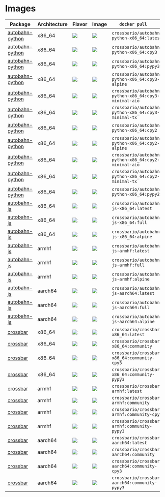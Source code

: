 
# Images

Package | Architecture | Flavor                             | Image                               | `docker pull   `
---|---|---|---|---
[autobahn-python](https://github.com/crossbario/autobahn-python) | x86_64 | [![](https://images.microbadger.com/badges/version/crossbario/autobahn-python:.svg)](https://github.com/crossbario/crossbar-docker/blob/master/autobahn-python/x86_64/Dockerfile.:) | [![](https://images.microbadger.com/badges/image/crossbario/autobahn-python::.svg)](https://hub.docker.com/r/crossbario/autobahn-python/) | `crossbario/autobahn-python-x86_64:latest`
[autobahn-python](https://github.com/crossbario/autobahn-python) | x86_64 | [![](https://images.microbadger.com/badges/version/crossbario/autobahn-python:.svg)](https://github.com/crossbario/crossbar-docker/blob/master/autobahn-python/x86_64/Dockerfile.:) | [![](https://images.microbadger.com/badges/image/crossbario/autobahn-python::.svg)](https://hub.docker.com/r/crossbario/autobahn-python/) | `crossbario/autobahn-python-x86_64:cpy3`
[autobahn-python](https://github.com/crossbario/autobahn-python) | x86_64 | [![](https://images.microbadger.com/badges/version/crossbario/autobahn-python:.svg)](https://github.com/crossbario/crossbar-docker/blob/master/autobahn-python/x86_64/Dockerfile.:) | [![](https://images.microbadger.com/badges/image/crossbario/autobahn-python::.svg)](https://hub.docker.com/r/crossbario/autobahn-python/) | `crossbario/autobahn-python-x86_64:pypy3`
[autobahn-python](https://github.com/crossbario/autobahn-python) | x86_64 | [![](https://images.microbadger.com/badges/version/crossbario/autobahn-python:.svg)](https://github.com/crossbario/crossbar-docker/blob/master/autobahn-python/x86_64/Dockerfile.:) | [![](https://images.microbadger.com/badges/image/crossbario/autobahn-python::.svg)](https://hub.docker.com/r/crossbario/autobahn-python/) | `crossbario/autobahn-python-x86_64:cpy3-alpine`
[autobahn-python](https://github.com/crossbario/autobahn-python) | x86_64 | [![](https://images.microbadger.com/badges/version/crossbario/autobahn-python:.svg)](https://github.com/crossbario/crossbar-docker/blob/master/autobahn-python/x86_64/Dockerfile.:) | [![](https://images.microbadger.com/badges/image/crossbario/autobahn-python::.svg)](https://hub.docker.com/r/crossbario/autobahn-python/) | `crossbario/autobahn-python-x86_64:cpy3-minimal-aio`
[autobahn-python](https://github.com/crossbario/autobahn-python) | x86_64 | [![](https://images.microbadger.com/badges/version/crossbario/autobahn-python:.svg)](https://github.com/crossbario/crossbar-docker/blob/master/autobahn-python/x86_64/Dockerfile.:) | [![](https://images.microbadger.com/badges/image/crossbario/autobahn-python::.svg)](https://hub.docker.com/r/crossbario/autobahn-python/) | `crossbario/autobahn-python-x86_64:cpy3-minimal-tx`
[autobahn-python](https://github.com/crossbario/autobahn-python) | x86_64 | [![](https://images.microbadger.com/badges/version/crossbario/autobahn-python:.svg)](https://github.com/crossbario/crossbar-docker/blob/master/autobahn-python/x86_64/Dockerfile.:) | [![](https://images.microbadger.com/badges/image/crossbario/autobahn-python::.svg)](https://hub.docker.com/r/crossbario/autobahn-python/) | `crossbario/autobahn-python-x86_64:cpy2`
[autobahn-python](https://github.com/crossbario/autobahn-python) | x86_64 | [![](https://images.microbadger.com/badges/version/crossbario/autobahn-python:.svg)](https://github.com/crossbario/crossbar-docker/blob/master/autobahn-python/x86_64/Dockerfile.:) | [![](https://images.microbadger.com/badges/image/crossbario/autobahn-python::.svg)](https://hub.docker.com/r/crossbario/autobahn-python/) | `crossbario/autobahn-python-x86_64:cpy2-alpine`
[autobahn-python](https://github.com/crossbario/autobahn-python) | x86_64 | [![](https://images.microbadger.com/badges/version/crossbario/autobahn-python:.svg)](https://github.com/crossbario/crossbar-docker/blob/master/autobahn-python/x86_64/Dockerfile.:) | [![](https://images.microbadger.com/badges/image/crossbario/autobahn-python::.svg)](https://hub.docker.com/r/crossbario/autobahn-python/) | `crossbario/autobahn-python-x86_64:cpy2-minimal-aio`
[autobahn-python](https://github.com/crossbario/autobahn-python) | x86_64 | [![](https://images.microbadger.com/badges/version/crossbario/autobahn-python:.svg)](https://github.com/crossbario/crossbar-docker/blob/master/autobahn-python/x86_64/Dockerfile.:) | [![](https://images.microbadger.com/badges/image/crossbario/autobahn-python::.svg)](https://hub.docker.com/r/crossbario/autobahn-python/) | `crossbario/autobahn-python-x86_64:cpy2-minimal-tx`
[autobahn-python](https://github.com/crossbario/autobahn-python) | x86_64 | [![](https://images.microbadger.com/badges/version/crossbario/autobahn-python:.svg)](https://github.com/crossbario/crossbar-docker/blob/master/autobahn-python/x86_64/Dockerfile.:) | [![](https://images.microbadger.com/badges/image/crossbario/autobahn-python::.svg)](https://hub.docker.com/r/crossbario/autobahn-python/) | `crossbario/autobahn-python-x86_64:pypy2`
[autobahn-js](https://github.com/crossbario/autobahn-js) | x86_64 | [![](https://images.microbadger.com/badges/version/crossbario/autobahn-js:.svg)](https://github.com/crossbario/crossbar-docker/blob/master/autobahn-js/x86_64/Dockerfile.:) | [![](https://images.microbadger.com/badges/image/crossbario/autobahn-js::.svg)](https://hub.docker.com/r/crossbario/autobahn-js/) | `crossbario/autobahn-js-x86_64:latest`
[autobahn-js](https://github.com/crossbario/autobahn-js) | x86_64 | [![](https://images.microbadger.com/badges/version/crossbario/autobahn-js:.svg)](https://github.com/crossbario/crossbar-docker/blob/master/autobahn-js/x86_64/Dockerfile.:) | [![](https://images.microbadger.com/badges/image/crossbario/autobahn-js::.svg)](https://hub.docker.com/r/crossbario/autobahn-js/) | `crossbario/autobahn-js-x86_64:full`
[autobahn-js](https://github.com/crossbario/autobahn-js) | x86_64 | [![](https://images.microbadger.com/badges/version/crossbario/autobahn-js:.svg)](https://github.com/crossbario/crossbar-docker/blob/master/autobahn-js/x86_64/Dockerfile.:) | [![](https://images.microbadger.com/badges/image/crossbario/autobahn-js::.svg)](https://hub.docker.com/r/crossbario/autobahn-js/) | `crossbario/autobahn-js-x86_64:alpine`
[autobahn-js](https://github.com/crossbario/autobahn-js) | armhf | [![](https://images.microbadger.com/badges/version/crossbario/autobahn-js:.svg)](https://github.com/crossbario/crossbar-docker/blob/master/autobahn-js/armhf/Dockerfile.:) | [![](https://images.microbadger.com/badges/image/crossbario/autobahn-js::.svg)](https://hub.docker.com/r/crossbario/autobahn-js/) | `crossbario/autobahn-js-armhf:latest`
[autobahn-js](https://github.com/crossbario/autobahn-js) | armhf | [![](https://images.microbadger.com/badges/version/crossbario/autobahn-js:.svg)](https://github.com/crossbario/crossbar-docker/blob/master/autobahn-js/armhf/Dockerfile.:) | [![](https://images.microbadger.com/badges/image/crossbario/autobahn-js::.svg)](https://hub.docker.com/r/crossbario/autobahn-js/) | `crossbario/autobahn-js-armhf:full`
[autobahn-js](https://github.com/crossbario/autobahn-js) | armhf | [![](https://images.microbadger.com/badges/version/crossbario/autobahn-js:.svg)](https://github.com/crossbario/crossbar-docker/blob/master/autobahn-js/armhf/Dockerfile.:) | [![](https://images.microbadger.com/badges/image/crossbario/autobahn-js::.svg)](https://hub.docker.com/r/crossbario/autobahn-js/) | `crossbario/autobahn-js-armhf:alpine`
[autobahn-js](https://github.com/crossbario/autobahn-js) | aarch64 | [![](https://images.microbadger.com/badges/version/crossbario/autobahn-js:.svg)](https://github.com/crossbario/crossbar-docker/blob/master/autobahn-js/aarch64/Dockerfile.:) | [![](https://images.microbadger.com/badges/image/crossbario/autobahn-js::.svg)](https://hub.docker.com/r/crossbario/autobahn-js/) | `crossbario/autobahn-js-aarch64:latest`
[autobahn-js](https://github.com/crossbario/autobahn-js) | aarch64 | [![](https://images.microbadger.com/badges/version/crossbario/autobahn-js:.svg)](https://github.com/crossbario/crossbar-docker/blob/master/autobahn-js/aarch64/Dockerfile.:) | [![](https://images.microbadger.com/badges/image/crossbario/autobahn-js::.svg)](https://hub.docker.com/r/crossbario/autobahn-js/) | `crossbario/autobahn-js-aarch64:full`
[autobahn-js](https://github.com/crossbario/autobahn-js) | aarch64 | [![](https://images.microbadger.com/badges/version/crossbario/autobahn-js:.svg)](https://github.com/crossbario/crossbar-docker/blob/master/autobahn-js/aarch64/Dockerfile.:) | [![](https://images.microbadger.com/badges/image/crossbario/autobahn-js::.svg)](https://hub.docker.com/r/crossbario/autobahn-js/) | `crossbario/autobahn-js-aarch64:alpine`
[crossbar](https://github.com/crossbario/crossbar) | x86_64 | [![](https://images.microbadger.com/badges/version/crossbario/crossbar:.svg)](https://github.com/crossbario/crossbar-docker/blob/master/crossbar/x86_64/Dockerfile.:) | [![](https://images.microbadger.com/badges/image/crossbario/crossbar::.svg)](https://hub.docker.com/r/crossbario/crossbar/) | `crossbario/crossbar-x86_64:latest`
[crossbar](https://github.com/crossbario/crossbar) | x86_64 | [![](https://images.microbadger.com/badges/version/crossbario/crossbar:.svg)](https://github.com/crossbario/crossbar-docker/blob/master/crossbar/x86_64/Dockerfile.:) | [![](https://images.microbadger.com/badges/image/crossbario/crossbar::.svg)](https://hub.docker.com/r/crossbario/crossbar/) | `crossbario/crossbar-x86_64:community`
[crossbar](https://github.com/crossbario/crossbar) | x86_64 | [![](https://images.microbadger.com/badges/version/crossbario/crossbar:.svg)](https://github.com/crossbario/crossbar-docker/blob/master/crossbar/x86_64/Dockerfile.:) | [![](https://images.microbadger.com/badges/image/crossbario/crossbar::.svg)](https://hub.docker.com/r/crossbario/crossbar/) | `crossbario/crossbar-x86_64:community-cpy3`
[crossbar](https://github.com/crossbario/crossbar) | x86_64 | [![](https://images.microbadger.com/badges/version/crossbario/crossbar:.svg)](https://github.com/crossbario/crossbar-docker/blob/master/crossbar/x86_64/Dockerfile.:) | [![](https://images.microbadger.com/badges/image/crossbario/crossbar::.svg)](https://hub.docker.com/r/crossbario/crossbar/) | `crossbario/crossbar-x86_64:community-pypy3`
[crossbar](https://github.com/crossbario/crossbar) | armhf | [![](https://images.microbadger.com/badges/version/crossbario/crossbar:.svg)](https://github.com/crossbario/crossbar-docker/blob/master/crossbar/armhf/Dockerfile.:) | [![](https://images.microbadger.com/badges/image/crossbario/crossbar::.svg)](https://hub.docker.com/r/crossbario/crossbar/) | `crossbario/crossbar-armhf:latest`
[crossbar](https://github.com/crossbario/crossbar) | armhf | [![](https://images.microbadger.com/badges/version/crossbario/crossbar:.svg)](https://github.com/crossbario/crossbar-docker/blob/master/crossbar/armhf/Dockerfile.:) | [![](https://images.microbadger.com/badges/image/crossbario/crossbar::.svg)](https://hub.docker.com/r/crossbario/crossbar/) | `crossbario/crossbar-armhf:community`
[crossbar](https://github.com/crossbario/crossbar) | armhf | [![](https://images.microbadger.com/badges/version/crossbario/crossbar:.svg)](https://github.com/crossbario/crossbar-docker/blob/master/crossbar/armhf/Dockerfile.:) | [![](https://images.microbadger.com/badges/image/crossbario/crossbar::.svg)](https://hub.docker.com/r/crossbario/crossbar/) | `crossbario/crossbar-armhf:community-cpy3`
[crossbar](https://github.com/crossbario/crossbar) | armhf | [![](https://images.microbadger.com/badges/version/crossbario/crossbar:.svg)](https://github.com/crossbario/crossbar-docker/blob/master/crossbar/armhf/Dockerfile.:) | [![](https://images.microbadger.com/badges/image/crossbario/crossbar::.svg)](https://hub.docker.com/r/crossbario/crossbar/) | `crossbario/crossbar-armhf:community-pypy3`
[crossbar](https://github.com/crossbario/crossbar) | aarch64 | [![](https://images.microbadger.com/badges/version/crossbario/crossbar:.svg)](https://github.com/crossbario/crossbar-docker/blob/master/crossbar/aarch64/Dockerfile.:) | [![](https://images.microbadger.com/badges/image/crossbario/crossbar::.svg)](https://hub.docker.com/r/crossbario/crossbar/) | `crossbario/crossbar-aarch64:latest`
[crossbar](https://github.com/crossbario/crossbar) | aarch64 | [![](https://images.microbadger.com/badges/version/crossbario/crossbar:.svg)](https://github.com/crossbario/crossbar-docker/blob/master/crossbar/aarch64/Dockerfile.:) | [![](https://images.microbadger.com/badges/image/crossbario/crossbar::.svg)](https://hub.docker.com/r/crossbario/crossbar/) | `crossbario/crossbar-aarch64:community`
[crossbar](https://github.com/crossbario/crossbar) | aarch64 | [![](https://images.microbadger.com/badges/version/crossbario/crossbar:.svg)](https://github.com/crossbario/crossbar-docker/blob/master/crossbar/aarch64/Dockerfile.:) | [![](https://images.microbadger.com/badges/image/crossbario/crossbar::.svg)](https://hub.docker.com/r/crossbario/crossbar/) | `crossbario/crossbar-aarch64:community-cpy3`
[crossbar](https://github.com/crossbario/crossbar) | aarch64 | [![](https://images.microbadger.com/badges/version/crossbario/crossbar:.svg)](https://github.com/crossbario/crossbar-docker/blob/master/crossbar/aarch64/Dockerfile.:) | [![](https://images.microbadger.com/badges/image/crossbario/crossbar::.svg)](https://hub.docker.com/r/crossbario/crossbar/) | `crossbario/crossbar-aarch64:community-pypy3`
